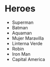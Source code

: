 # Heroes

* Superman
* Batman
* Aquaman
* Mujer Maravilla
* Linterna Verde
* Robin
* Iron Man
* Capital America
